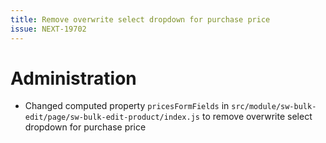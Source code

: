 ```yaml
---
title: Remove overwrite select dropdown for purchase price
issue: NEXT-19702
---
```

# Administration
* Changed computed property `pricesFormFields` in `src/module/sw-bulk-edit/page/sw-bulk-edit-product/index.js` to remove overwrite select dropdown for purchase price
